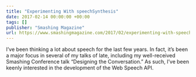 ```yaml
---
title: "Experimenting With speechSynthesis"
date: 2017-02-14 00:00:00 +00:00
tags: []
publisher: "Smashing Magazine"
url: https://www.smashingmagazine.com/2017/02/experimenting-with-speechsynthesis/
---
```


I’ve been thinking a lot about speech for the last few years. In fact, it’s been a major focus in several of my talks of late, including my well-received Smashing Conference talk “Designing the Conversation.” As such, I’ve been keenly interested in the development of the Web Speech API.
